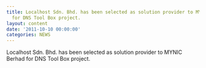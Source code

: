 ```yaml
---
title: Localhost Sdn. Bhd. has been selected as solution provider to MYNIC Berhad
  for DNS Tool Box project.
layout: content
date: '2011-10-10 00:00:00'
categories: NEWS
---
```


Localhost Sdn. Bhd. has been selected as solution provider to MYNIC Berhad for DNS Tool Box project.